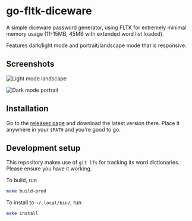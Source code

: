 # go-fltk-diceware

A simple diceware password generator, using FLTK for extremely minimal memory usage (11-15MB, 45MB with extended word list loaded).

Features dark/light mode and portrait/landscape mode that is responsive.

## Screenshots

![Light mode landscape](./docs/light-landscape.png)

![Dark mode portrait](./docs/dark-portrait.png)

## Installation

Go to the [releases page](https://git.cmcode.dev/cmcode/go-fltk-diceware/releases) and download the latest version there. Place it anywhere in your `$PATH` and you're good to go.

## Development setup

This repository makes use of `git lfs` for tracking its word dictionaries. Please ensure you have it working.

To build, run

```bash
make build-prod
```

To install to `~/.local/bin/`, run

```bash
make install
```
